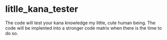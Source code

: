 # litlle_kana_tester
 The code will test your kana knowledge my little, cute human being. The code will be implented into a stronger code matrix when there is the time to do so. 
